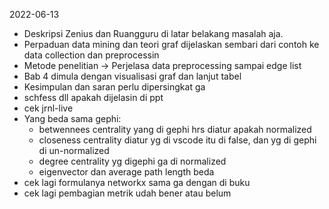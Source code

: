 2022-06-13

- Deskripsi Zenius dan Ruangguru di latar belakang masalah aja.
- Perpaduan data mining dan teori graf dijelaskan sembari dari contoh ke data collection dan preprocessin
- Metode penelitian -> Perjelasa data preprocessing sampai edge list
- Bab 4 dimula dengan visualisasi graf dan lanjut tabel
- Kesimpulan dan saran perlu dipersingkat ga
- schfess dll apakah dijelasin di ppt
- cek jrnl-live
- Yang beda sama gephi:
	- betwennees centrality yang di gephi hrs diatur apakah normalized
	- closeness centrality diatur yg di vscode itu di false, dan yg di gephi di un-normalized
	- degree centrality yg digephi ga di normalized
	- eigenvector dan average path length beda
- cek lagi formulanya networkx sama ga dengan di buku
- cek lagi pembagian metrik udah bener atau belum
